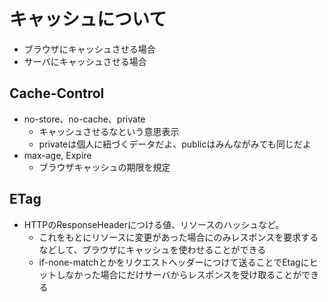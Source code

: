 # キャッシュについて

- ブラウザにキャッシュさせる場合
- サーバにキャッシュさせる場合

## Cache-Control

- no-store、no-cache、private
    - キャッシュさせるなという意思表示
    - privateは個人に紐づくデータだよ、publicはみんながみても同じだよ
- max-age, Expire
    - ブラウザキャッシュの期限を規定

## ETag

- HTTPのResponseHeaderにつける値、リソースのハッシュなど。
    - これをもとにリソースに変更があった場合にのみレスポンスを要求するなどして、ブラウザにキャッシュを使わせることができる
    - if-none-matchとかをリクエストヘッダーにつけて送ることでEtagにヒットしなかった場合にだけサーバからレスポンスを受け取ることができる
